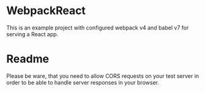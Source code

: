 # WebpackReact
This is an example project with configured webpack v4 and babel v7 for serving a React app. 

# Readme
Please be ware, that you need to allow CORS requests on your test server in order to be able to handle server responses in your browser.
